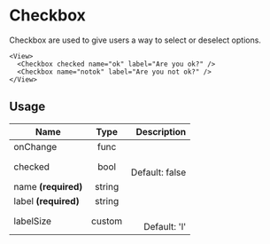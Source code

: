 <!-- 
This is an auto-generated markdown. 
You can change it in "src/molecules/Checkbox.jsx" and run build:docs to update this file.
-->
# Checkbox
Checkbox are used to give users a way to select or deselect options.

```example
<View>
  <Checkbox checked name="ok" label="Are you ok?" />
  <Checkbox name="notok" label="Are you not ok?" />
</View>
```
## Usage
| Name        | Type           | Description  |
| ----------- |:--------------:| ------------:|
|onChange|func|
|checked|bool|<br>Default: false
|name **(required)**|string|
|label **(required)**|string|
|labelSize|custom|<br>Default: 'l'
